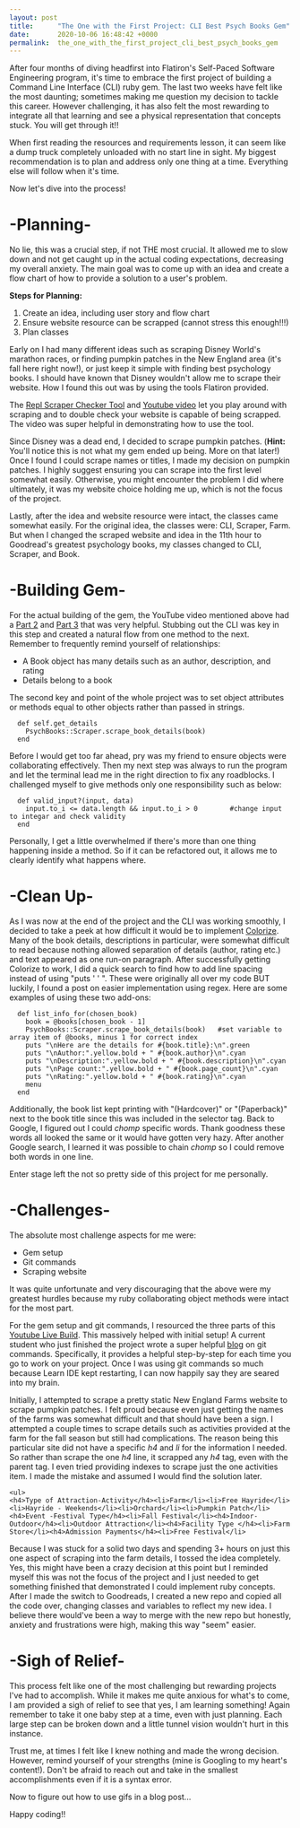 ```yaml
---
layout: post
title:      "The One with the First Project: CLI Best Psych Books Gem"
date:       2020-10-06 16:48:42 +0000
permalink:  the_one_with_the_first_project_cli_best_psych_books_gem
---
```


After four months of diving headfirst into Flatiron's Self-Paced Software Engineering program, it's time to embrace the first project of building a Command Line Interface (CLI) ruby gem. The last two weeks have felt like the most daunting; sometimes making me question my decision to tackle this career. However challenging, it has also felt the most rewarding to integrate all that learning and see a physical representation that concepts stuck. You will get through it!!

When first reading the resources and requirements lesson, it can seem like a dump truck completely unloaded with no start line in sight. My biggest recommendation is to plan and address only one thing at a time. Everything else will follow when it's time. 

Now let's dive into the process!

# -Planning-
No lie, this was a crucial step, if not THE most crucial. It allowed me to slow down and not get caught up in the actual coding expectations, decreasing my overall anxiety. The main goal was to come up with an idea and create a flow chart of how to provide a solution to a user's problem.

**Steps for Planning:**
1. Create an idea, including user story and flow chart
2. Ensure website resource can be scrapped (cannot stress this enough!!!)
3. Plan classes


Early on I had many different ideas such as scraping Disney World's marathon races, or finding pumpkin patches in the New England area (it's fall here right now!), or just keep it simple with finding best psychology books. I should have known that Disney wouldn't allow me to scrape their website. How I found this out was by using the tools Flatiron provided.

The [Repl Scraper Checker Tool](http://https://repl.it/@TheGingertonic/ScraperChecker#main.rb) and [Youtube video](http://https://www.youtube.com/watch?v=KwBMwZ89Hj8&list=PLc6AmvC5Zybybc-NjUUwQwTtUEXH4iB2s&index=2&t=0s) let you play around with scraping and to double check your website is capable of being scrapped. The video was super helpful in demonstrating how to use the tool. 

Since Disney was a dead end, I decided to scrape pumpkin patches. (**Hint:** You'll notice this is not what my gem ended up being. More on that later!) Once I found I could scrape names or titles, I made my decision on pumpkin patches. I highly suggest ensuring you can scrape into the first level somewhat easily. Otherwise, you might encounter the problem I did where ultimately, it was my website choice holding me up, which is not the focus of the project.

Lastly, after the idea and website resource were intact, the classes came somewhat easily. For the original idea, the classes were: CLI, Scraper, Farm. But when I changed the scraped website and idea in the 11th hour to Goodread's greatest psychology books, my classes changed to CLI, Scraper, and Book.

# -Building Gem-
For the actual building of the gem, the YouTube video mentioned above had a [Part 2](http://https://www.youtube.com/watch?v=TaRZ9Z8dK2s&list=PLc6AmvC5Zybybc-NjUUwQwTtUEXH4iB2s&index=4) and [Part 3](http://https://www.youtube.com/watch?v=VMAW3VjPUPw&list=PLc6AmvC5Zybybc-NjUUwQwTtUEXH4iB2s&index=5) that was very helpful. Stubbing out the CLI was key in this step and created a natural flow from one method to the next. Remember to frequently remind yourself of relationships:

* A Book object has many details such as an author, description, and rating
* Details belong to a book

The second key and point of the whole project was to set object attributes or methods equal to other objects rather than passed in strings. 
```
  def self.get_details
    PsychBooks::Scraper.scrape_book_details(book)
  end
```

Before I would get too far ahead, pry was my friend to ensure objects were collaborating effectively. Then my next step was always to run the program and let the terminal lead me in the right direction to fix any roadblocks. I challenged myself to give methods only one responsibility such as below:
```
  def valid_input?(input, data)
    input.to_i <= data.length && input.to_i > 0        #change input to integar and check validity
  end
```
Personally, I get a little overwhelmed if there's more than one thing happening inside a method. So if it can be refactored out, it allows me to clearly identify what happens where.
# -Clean Up-
As I was now at the end of the project and the CLI was working smoothly, I decided to take a peek at how difficult it would be to implement [Colorize](http://https://rubygems.org/gems/colorize/versions/0.8.1). Many of the book details, descriptions in particular, were somewhat difficult to read because nothing allowed separation of details (author, rating etc.) and text appeared as one run-on paragraph. After successfully getting Colorize to work,  I did a quick search to find how to add line spacing instead of using "puts ' ' ". These were originally all over my code BUT luckily, I found a post on easier implementation using regex. Here are some examples of using these two add-ons:

```
  def list_info_for(chosen_book)
    book = @books[chosen_book - 1] 
    PsychBooks::Scraper.scrape_book_details(book)   #set variable to array item of @books, minus 1 for correct index
    puts "\nHere are the details for #{book.title}:\n".green
    puts "\nAuthor:".yellow.bold + " #{book.author}\n".cyan
    puts "\nDescription:".yellow.bold + " #{book.description}\n".cyan
    puts "\nPage count:".yellow.bold + " #{book.page_count}\n".cyan
    puts "\nRating:".yellow.bold + " #{book.rating}\n".cyan
    menu
  end
```
Additionally, the book list kept printing with "(Hardcover)" or "(Paperback)" next to the book title since this was included in the selector tag. Back to Google, I figured out I could *chomp* specific words. Thank goodness these words all looked the same or it would have gotten very hazy. After another Google search, I learned it was possible to chain *chomp* so I could remove both words in one line.

Enter stage left the not so pretty side of this project for me personally.
# -Challenges-
The absolute most challenge aspects for me were:
* Gem setup
* Git commands
* Scraping website

It was quite unfortunate and very discouraging that the above were my greatest hurdles because my ruby collaborating object methods were intact for the most part. 

For the gem setup and git commands, I resourced the three parts of this [Youtube Live Build](http://https://www.youtube.com/watch?v=KwBMwZ89Hj8&list=PLc6AmvC5Zybybc-NjUUwQwTtUEXH4iB2s&index=2&t=0s). This massively helped with initial setup! A current student who just finished the project wrote a super helpful [blog](http://https://yani82.github.io/the_beginners_guide_to_creating_your_first_ruby_gem_cli) on git commands. Specifically, it provides a helpful step-by-step for each time you go to work on your project. Once I was using git commands so much because Learn IDE kept restarting, I can now happily say they are seared into my brain.

Initially, I attempted to scrape a pretty static New England Farms website to scrape pumpkin patches. I felt proud because even just getting the names of the farms was somewhat difficult and that should have been a sign. I attempted a couple times to scrape details such as activities provided at the farm for the fall season but still had complications. The reason being this particular site did not have a specific *h4*  and *li* for the information I needed. So rather than scrape the one *h4* line, it scrapped any *h4* tag, even with the parent tag. I even tried providing indexes to scrape just the one activities item. I made the mistake and assumed I would find the solution later. 

```
<ul>
<h4>Type of Attraction-Activity</h4><li>Farm</li><li>Free Hayride</li><li>Hayride - Weekends</li><li>Orchard</li><li>Pumpkin Patch</li><h4>Event -Festival Type</h4><li>Fall Festival</li><h4>Indoor-Outdoor</h4><li>Outdoor Attraction</li><h4>Facility Type </h4><li>Farm Store</li><h4>Admission Payments</h4><li>Free Festival</li>
```

Because I was stuck for a solid two days and spending 3+ hours on just this one aspect of scraping into the farm details, I tossed the idea completely. Yes, this might have been a crazy decision at this point but I reminded myself this was not the focus of the project and I just needed to get something finished that demonstrated I could implement ruby concepts. After I made the switch to Goodreads, I created a new repo and copied all the code over, changing classes and variables to reflect my new idea. I believe there would've been a way to merge with the new repo but honestly, anxiety and frustrations were high, making this way "seem" easier. 

# -Sigh of Relief-
This process felt like one of the most challenging but rewarding projects I've had to accomplish. While it makes me quite anxious for what's to come, I am provided a sigh of relief to see that yes, I am learning something! Again remember to take it one baby step at a time, even with just planning. Each large step can be broken down and a little tunnel vision wouldn't hurt in this instance. 

Trust me, at times I felt like I knew nothing and made the wrong decision. However, remind yourself of your strengths (mine is Googling to my heart's content!). Don't be afraid to reach out and take in the smallest accomplishments even if it is a syntax error. 

Now to figure out how to use gifs in a blog post...

Happy coding!!



